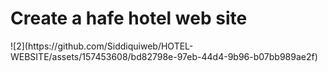 <h1>Create a hafe hotel web site</h1>
![2](https://github.com/Siddiquiweb/HOTEL-WEBSITE/assets/157453608/bd82798e-97eb-44d4-9b96-b07bb989ae2f)
